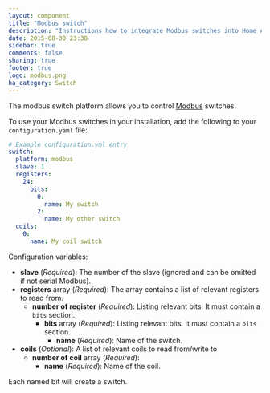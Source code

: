 ```yaml
---
layout: component
title: "Modbus switch"
description: "Instructions how to integrate Modbus switches into Home Assistant."
date: 2015-08-30 23:38
sidebar: true
comments: false
sharing: true
footer: true
logo: modbus.png
ha_category: Switch
---
```



The modbus switch platform allows you to control [Modbus](http://www.modbus.org/) switches.

To use your Modbus switches in your installation, add the following to your `configuration.yaml` file:

```yaml
# Example configuration.yml entry
switch:
  platform: modbus
  slave: 1
  registers:
    24:
      bits:
        0:
          name: My switch
        2:
          name: My other switch
  coils:
    0:
      name: My coil switch
```

Configuration variables:

- **slave** (*Required*): The number of the slave (ignored and can be omitted if not serial Modbus).
- **registers** array (*Required*): The array contains a list of relevant registers to read from.
  - **number of register** (*Required*): Listing relevant bits. It must contain a `bits` section.
    - **bits** array (*Required*): Listing relevant bits. It must contain a `bits` section.
      - **name** (*Required*): Name of the switch.
- **coils** (*Optional*): A list of relevant coils to read from/write to
  - **number of coil** array (*Required*): 
    - **name** (*Required*): Name of the coil.

<p class='note warning'>
Each named bit will create a switch.
</p>

